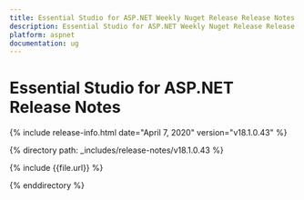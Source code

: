 ```yaml
---
title: Essential Studio for ASP.NET Weekly Nuget Release Release Notes  
description: Essential Studio for ASP.NET Weekly Nuget Release Release Notes  
platform: aspnet
documentation: ug
---
```


# Essential Studio for ASP.NET  Release Notes  

{% include release-info.html date="April 7, 2020"  version="v18.1.0.43" %} 


{% directory path: _includes/release-notes/v18.1.0.43 %}

{% include {{file.url}} %}

{% enddirectory %}